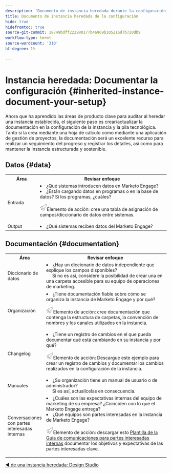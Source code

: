 ```yaml
---
description: 'Documento de instancia heredada durante la configuración: documentos de Marketo, documentación del producto'
title: Documento de instancia heredada de la configuración
hide: true
hidefromtoc: true
source-git-commit: 18749bdff222980177b46969b105216d7b720db9
workflow-type: tm+mt
source-wordcount: '310'
ht-degree: 1%

---
```


# Instancia heredada: Documentar la configuración {#inherited-instance-document-your-setup}

Ahora que ha aprendido las áreas de producto clave para auditar al heredar una instancia establecida, el siguiente paso es crear/actualizar la documentación en la configuración de la instancia y la pila tecnológica. Tanto si la crea mediante una hoja de cálculo como mediante una aplicación de gestión de proyectos, la documentación será un excelente recurso para realizar un seguimiento del progreso y registrar los detalles, así como para mantener la instancia estructurada y sostenible.

## Datos {#data}

<table style="table-layout:auto"> 
 <tbody> 
  <tr> 
   <th style="width:20%">Área</th> 
   <th>Revisar enfoque</th>
  </tr> 
  <tr> 
   <td>Entrada</td> 
   <td><li>¿Qué sistemas introducen datos en Marketo Engage?</li>
   <li>¿Están cargando datos en programas o en la base de datos? Si los programas, ¿cuáles?</li>
   <p><img src="assets/action-item-icon.png" alt="icono de elemento de acción">Elemento de acción: cree una tabla de asignación de campos/diccionario de datos entre sistemas.</td>
  </tr>
  <tr> 
   <td>Output</td> 
   <td><li>¿Qué sistemas reciben datos del Marketo Engage?</li></td>
  </tr>
 </tbody> 
</table>

## Documentación {#documentation}

<table style="table-layout:auto"> 
 <tbody> 
  <tr> 
   <th style="width:20%">Área</th> 
   <th>Revisar enfoque</th>
  </tr> 
  <tr> 
   <td>Diccionario de datos</td> 
   <td><li>¿Hay un diccionario de datos independiente que explique los campos disponibles?
   <br/>     Si no es así, considere la posibilidad de crear una en una carpeta accesible para su equipo de operaciones de marketing.</li></td>
  </tr>
  <tr> 
   <td>Organización</td> 
    <td><li>¿Tiene documentación fiable sobre cómo se organiza la instancia de Marketo Engage y por qué?</li>
   <p><img src="assets/action-item-icon.png" alt="icono de elemento de acción">Elemento de acción: cree documentación que contenga la estructura de carpetas, la convención de nombres y los canales utilizados en la instancia.</td>
  </tr>
  <tr> 
   <td>Changelog</td> 
    <td><li>¿Tiene un registro de cambios en el que pueda documentar qué está cambiando en su instancia y por qué?</li>
    <p><img src="assets/action-item-icon.png" alt="icono de elemento de acción">Elemento de acción: Descargue este ejemplo para crear un registro de cambios y documentar los cambios realizados en la configuración de la instancia.</td>
  </tr>
  <tr> 
   <td>Manuales</td> 
    <td><li>¿Su organización tiene un manual de usuario o de administrador? 
    <br/>     Si es así, actualícelas en consecuencia.</li></td>
  </tr>
  <tr> 
   <td>Conversaciones con partes interesadas internas</td> 
    <td><li>¿Cuáles son las expectativas internas del equipo de marketing de su empresa? ¿Coinciden con lo que el Marketo Engage entrega?</li>
   <li>¿Qué equipos son partes interesadas en la instancia de Marketo Engage?</li>
   <p><img src="assets/action-item-icon.png" alt="icono de elemento de acción">Elemento de acción: descargar esto <a href="https://nation.marketo.com/t5/product-blogs/planning-and-communicating-about-your-marketo-onboarding/ba-p/243555?attachment-id=1705" target="_blank">Plantilla de la Guía de comunicaciones para partes interesadas internas</a> documentar los objetivos y expectativas de las partes interesadas clave.</td>
  </tr>
 </tbody> 
</table>

[◄ de una instancia heredada: Design Studio](/help/marketo/getting-started/inheriting-a-marketo-instance/design-studio-checklist.md)
